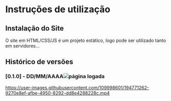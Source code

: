 # Instruções de utilização

## Instalação do Site

O site em HTML/CSS/JS é um projeto estático, logo pode ser utilizado tanto em servidores...

## Histórico de versões

### [0.1.0] - DD/MM/AAAA![página logada](https://user-images.githubusercontent.com/109998601/194771291-64455404-eafc-4a70-8097-d7982358dfd3.png)


https://user-images.githubusercontent.com/109998601/194771262-9270e8ef-afbe-4950-8292-dd8e4288228c.mp4

